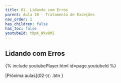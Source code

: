 ```yaml
---
title: 01. Lidando com Erros
parent: Aula 10 - Tratamento de Exceções
nav_order: 1
has_children: false
has_toc: false
youtubeId: tbpK_Wkv8MI
---
```


## Lidando com Erros

{% include youtubePlayer.html id=page.youtubeId %}


<span class="fs-3 float-right">
[Próxima aulas](02-){: .btn }
</span>
